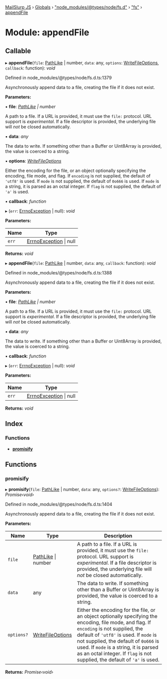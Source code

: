 [MailSlurp JS](../README.md) › [Globals](../globals.md) › ["node_modules/@types/node/fs.d"](_node_modules__types_node_fs_d_.md) › ["fs"](_node_modules__types_node_fs_d_._fs_.md) › [appendFile](_node_modules__types_node_fs_d_._fs_.appendfile.md)

# Module: appendFile

## Callable

▸ **appendFile**(`file`: [PathLike](_node_modules__types_node_fs_d_._fs_.md#pathlike) | number, `data`: any, `options`: [WriteFileOptions](_node_modules__types_node_fs_d_._fs_.md#writefileoptions), `callback`: function): *void*

Defined in node_modules/@types/node/fs.d.ts:1379

Asynchronously append data to a file, creating the file if it does not exist.

**Parameters:**

▪ **file**: *[PathLike](_node_modules__types_node_fs_d_._fs_.md#pathlike) | number*

A path to a file. If a URL is provided, it must use the `file:` protocol.
URL support is _experimental_.
If a file descriptor is provided, the underlying file will _not_ be closed automatically.

▪ **data**: *any*

The data to write. If something other than a Buffer or Uint8Array is provided, the value is coerced to a string.

▪ **options**: *[WriteFileOptions](_node_modules__types_node_fs_d_._fs_.md#writefileoptions)*

Either the encoding for the file, or an object optionally specifying the encoding, file mode, and flag.
If `encoding` is not supplied, the default of `'utf8'` is used.
If `mode` is not supplied, the default of `0o666` is used.
If `mode` is a string, it is parsed as an octal integer.
If `flag` is not supplied, the default of `'a'` is used.

▪ **callback**: *function*

▸ (`err`: [ErrnoException](../interfaces/_node_modules__types_node_globals_d_.nodejs.errnoexception.md) | null): *void*

**Parameters:**

Name | Type |
------ | ------ |
`err` | [ErrnoException](../interfaces/_node_modules__types_node_globals_d_.nodejs.errnoexception.md) &#124; null |

**Returns:** *void*

▸ **appendFile**(`file`: [PathLike](_node_modules__types_node_fs_d_._fs_.md#pathlike) | number, `data`: any, `callback`: function): *void*

Defined in node_modules/@types/node/fs.d.ts:1388

Asynchronously append data to a file, creating the file if it does not exist.

**Parameters:**

▪ **file**: *[PathLike](_node_modules__types_node_fs_d_._fs_.md#pathlike) | number*

A path to a file. If a URL is provided, it must use the `file:` protocol.
URL support is _experimental_.
If a file descriptor is provided, the underlying file will _not_ be closed automatically.

▪ **data**: *any*

The data to write. If something other than a Buffer or Uint8Array is provided, the value is coerced to a string.

▪ **callback**: *function*

▸ (`err`: [ErrnoException](../interfaces/_node_modules__types_node_globals_d_.nodejs.errnoexception.md) | null): *void*

**Parameters:**

Name | Type |
------ | ------ |
`err` | [ErrnoException](../interfaces/_node_modules__types_node_globals_d_.nodejs.errnoexception.md) &#124; null |

**Returns:** *void*

## Index

### Functions

* [__promisify__](_node_modules__types_node_fs_d_._fs_.appendfile.md#__promisify__)

## Functions

###  __promisify__

▸ **__promisify__**(`file`: [PathLike](_node_modules__types_node_fs_d_._fs_.md#pathlike) | number, `data`: any, `options?`: [WriteFileOptions](_node_modules__types_node_fs_d_._fs_.md#writefileoptions)): *Promise‹void›*

Defined in node_modules/@types/node/fs.d.ts:1404

Asynchronously append data to a file, creating the file if it does not exist.

**Parameters:**

Name | Type | Description |
------ | ------ | ------ |
`file` | [PathLike](_node_modules__types_node_fs_d_._fs_.md#pathlike) &#124; number | A path to a file. If a URL is provided, it must use the `file:` protocol. URL support is _experimental_. If a file descriptor is provided, the underlying file will _not_ be closed automatically. |
`data` | any | The data to write. If something other than a Buffer or Uint8Array is provided, the value is coerced to a string. |
`options?` | [WriteFileOptions](_node_modules__types_node_fs_d_._fs_.md#writefileoptions) | Either the encoding for the file, or an object optionally specifying the encoding, file mode, and flag. If `encoding` is not supplied, the default of `'utf8'` is used. If `mode` is not supplied, the default of `0o666` is used. If `mode` is a string, it is parsed as an octal integer. If `flag` is not supplied, the default of `'a'` is used.  |

**Returns:** *Promise‹void›*
